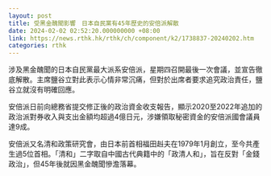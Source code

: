 ```yaml
---
layout: post
title: 受黑金醜聞影響　日本自民黨有45年歷史的安倍派解散
date: 2024-02-02 02:52:20.000000000 +08:00
link: https://news.rthk.hk/rthk/ch/component/k2/1738837-20240202.htm
categories: rthk
---
```


涉及黑金醜聞的日本自民黨最大派系安倍派，星期四召開最後一次會議，並宣告徹底解散。主席鹽谷立對此表示心情非常沉痛，但對於出席者要求追究政治責任，鹽谷立就沒有明確回應。

安倍派日前向總務省提交修正後的政治資金收支報告，顯示2020至2022年追加的政治派對券收入與支出金額均超過4億日元，涉嫌領取秘密資金的安倍派國會議員達9成。

安倍派又名清和政策研究會，由日本前首相福田赳夫在1979年1月創立，至今共產生過5位首相。「清和」二字取自中國古代典籍中的「政清人和」，旨在反對「金錢政治」，但45年後就因黑金醜聞慘澹落幕。
